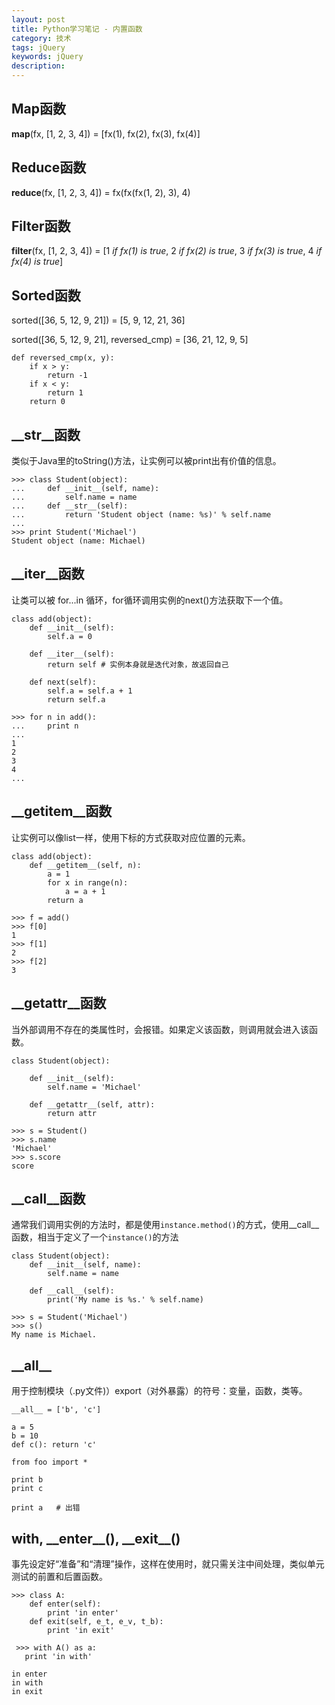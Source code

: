 ```yaml
---
layout: post
title: Python学习笔记 - 内置函数
category: 技术
tags: jQuery
keywords: jQuery
description: 
---
```


## Map函数

__map__(fx, [1, 2, 3, 4]) = [fx(1), fx(2), fx(3), fx(4)]



## Reduce函数

__reduce__(fx, [1, 2, 3, 4]) = fx(fx(fx(1, 2), 3), 4)



## Filter函数

__filter__(fx, [1, 2, 3, 4]) = [1 _if fx(1) is true_, 2 _if fx(2) is true_, 3 _if fx(3) is true_, 4 _if fx(4) is true_]



## Sorted函数

sorted([36, 5, 12, 9, 21]) = [5, 9, 12, 21, 36]

sorted([36, 5, 12, 9, 21], reversed_cmp) = [36, 21, 12, 9, 5]

    def reversed_cmp(x, y):
        if x > y:
            return -1
        if x < y:
            return 1
        return 0
###   

## \_\_str\_\_函数

类似于Java里的toString()方法，让实例可以被print出有价值的信息。

```
>>> class Student(object):
...     def __init__(self, name):
...         self.name = name
...     def __str__(self):
...         return 'Student object (name: %s)' % self.name
...
>>> print Student('Michael')
Student object (name: Michael)
```



## _\_iter\_\_函数

让类可以被 for...in 循环，for循环调用实例的next()方法获取下一个值。

```
class add(object):
    def __init__(self):
        self.a = 0

    def __iter__(self):
        return self # 实例本身就是迭代对象，故返回自己

    def next(self):
        self.a = self.a + 1
        return self.a
```

```
>>> for n in add():
...     print n
...
1
2
3
4
...
```



## _\_getitem\_\_函数

让实例可以像list一样，使用下标的方式获取对应位置的元素。

```
class add(object):
    def __getitem__(self, n):
        a = 1
        for x in range(n):
            a = a + 1
        return a
```

```
>>> f = add()
>>> f[0]
1
>>> f[1]
2
>>> f[2]
3
```



## _\_getattr\_\_函数

当外部调用不存在的类属性时，会报错。如果定义该函数，则调用就会进入该函数。

```
class Student(object):

    def __init__(self):
        self.name = 'Michael'

    def __getattr__(self, attr):
        return attr
```

```
>>> s = Student()
>>> s.name
'Michael'
>>> s.score
score
```



## _\_call\_\_函数

通常我们调用实例的方法时，都是使用`instance.method()`的方式，使用\_\_call\_\_函数，相当于定义了一个`instance()`的方法

```
class Student(object):
    def __init__(self, name):
        self.name = name

    def __call__(self):
        print('My name is %s.' % self.name)
```

```
>>> s = Student('Michael')
>>> s()
My name is Michael.
```



## _\_all\_\_

用于控制模块（.py文件)）export（对外暴露）的符号：变量，函数，类等。

```
__all__ = ['b', 'c']

a = 5
b = 10
def c(): return 'c'
```

```
from foo import *

print b
print c

print a   # 出错
```



## with, _\_enter\_\_(), _\_exit\_\_()

事先设定好“准备”和“清理”操作，这样在使用时，就只需关注中间处理，类似单元测试的前置和后置函数。

```
>>> class A:  
    def enter(self):  
        print 'in enter'  
    def exit(self, e_t, e_v, t_b):  
        print 'in exit'  
  
 >>> with A() as a:  
   print 'in with'  
  
in enter  
in with  
in exit  
```

